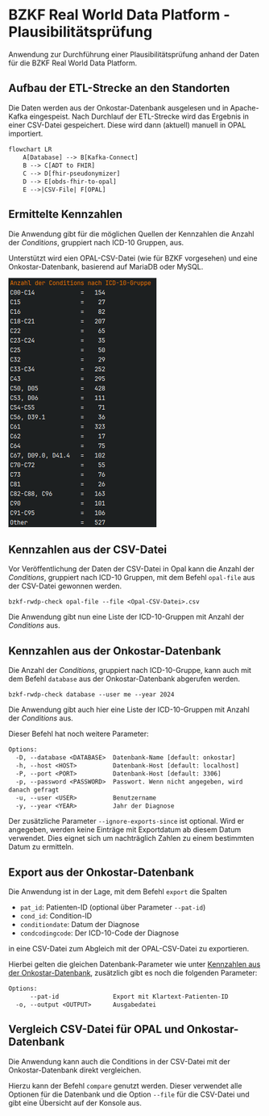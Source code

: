 # BZKF Real World Data Platform - Plausibilitätsprüfung

Anwendung zur Durchführung einer Plausibilitätsprüfung anhand der Daten für die BZKF Real World Data Platform.

## Aufbau der ETL-Strecke an den Standorten

Die Daten werden aus der Onkostar-Datenbank ausgelesen und in Apache-Kafka eingespeist.
Nach Durchlauf der ETL-Strecke wird das Ergebnis in einer CSV-Datei gespeichert.
Diese wird dann (aktuell) manuell in OPAL importiert.

```mermaid
flowchart LR
    A[Database] --> B[Kafka-Connect]
    B --> C[ADT to FHIR]
    C --> D[fhir-pseudonymizer]
    D --> E[obds-fhir-to-opal]
    E -->|CSV-File| F[OPAL]
```

## Ermittelte Kennzahlen

Die Anwendung gibt für die möglichen Quellen der Kennzahlen die Anzahl der _Conditions_, gruppiert nach ICD-10 Gruppen,
aus.

Unterstützt wird eien OPAL-CSV-Datei (wie für BZKF vorgesehen) und eine Onkostar-Datenbank, basierend auf MariaDB oder MySQL.

![Ausgabe](docs/screenshot.png)

## Kennzahlen aus der CSV-Datei

Vor Veröffentlichung der Daten der CSV-Datei in Opal kann die Anzahl der _Conditions_, gruppiert nach ICD-10 Gruppen,
mit dem Befehl `opal-file` aus der CSV-Datei gewonnen werden.

```
bzkf-rwdp-check opal-file --file <Opal-CSV-Datei>.csv
```

Die Anwendung gibt nun eine Liste der ICD-10-Gruppen mit Anzahl der _Conditions_ aus.

## Kennzahlen aus der Onkostar-Datenbank

Die Anzahl der _Conditions_, gruppiert nach ICD-10-Gruppe, kann auch mit dem Befehl `database` aus der Onkostar-Datenbank
abgerufen werden.

```
bzkf-rwdp-check database --user me --year 2024
```

Die Anwendung gibt auch hier eine Liste der ICD-10-Gruppen mit Anzahl der _Conditions_ aus.

Dieser Befehl hat noch weitere Parameter:

```
Options:
  -D, --database <DATABASE>  Datenbank-Name [default: onkostar]
  -h, --host <HOST>          Datenbank-Host [default: localhost]
  -P, --port <PORT>          Datenbank-Host [default: 3306]
  -p, --password <PASSWORD>  Passwort. Wenn nicht angegeben, wird danach gefragt
  -u, --user <USER>          Benutzername
  -y, --year <YEAR>          Jahr der Diagnose
```

Der zusätzliche Parameter `--ignore-exports-since` ist optional.
Wird er angegeben, werden keine Einträge mit Exportdatum ab diesem Datum verwendet.
Dies eignet sich um nachträglich Zahlen zu einem bestimmten Datum zu ermitteln.

## Export aus der Onkostar-Datenbank

Die Anwendung ist in der Lage, mit dem Befehl `export` die Spalten

* `pat_id`: Patienten-ID (optional über Parameter `--pat-id`)
* `cond_id`: Condition-ID
* `conditiondate`: Datum der Diagnose
* `condcodingcode`: Der ICD-10-Code der Diagnose

in eine CSV-Datei zum Abgleich mit der OPAL-CSV-Datei zu exportieren.

Hierbei gelten die gleichen Datenbank-Parameter wie unter [Kennzahlen aus der Onkostar-Datenbank](#kennzahlen-aus-der-onkostar-datenbank),
zusätzlich gibt es noch die folgenden Parameter:

```
Options:
      --pat-id               Export mit Klartext-Patienten-ID
  -o, --output <OUTPUT>      Ausgabedatei
```

## Vergleich CSV-Datei für OPAL und Onkostar-Datenbank

Die Anwendung kann auch die Conditions in der CSV-Datei mit der Onkostar-Datenbank direkt vergleichen.

Hierzu kann der Befehl `compare` genutzt werden. Dieser verwendet alle Optionen für die Datenbank und die Option `--file`
für die CSV-Datei und gibt eine Übersicht auf der Konsole aus.